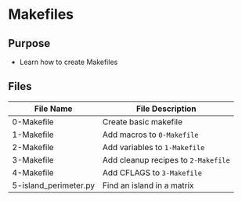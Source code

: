 # Makefiles

## Purpose
* Learn how to create Makefiles

## Files

| File Name | File Description |
| --------- | ---------------- |
| 0-Makefile | Create basic makefile |
| 1-Makefile | Add macros to `0-Makefile` |
| 2-Makefile | Add variables to `1-Makefile` |
| 3-Makefile | Add cleanup recipes to `2-Makefile` |
| 4-Makefile | Add CFLAGS to `3-Makefile` | 
| 5-island\_perimeter.py | Find an island in a matrix |
